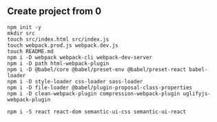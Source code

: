 
## Create project from 0
    npm init -y
    mkdir src
    touch src/index.html src/index.js
    touch webpack.prod.js webpack.dev.js
    touch README.md
    npm i -D webpack webpack-cli webpack-dev-server
    npm i -D path html-webpack-plugin
    npm i -D @babel/core @babel/preset-env @babel/preset-react babel-loader
    npm i -D style-loader css-loader sass-loader
    npm i -D file-loader @babel/plugin-proposal-class-properties
    npm i -D clean-webpack-plugin compression-webpack-plugin uglifyjs-webpack-plugin

    npm i -S react react-dom semantic-ui-css semantic-ui-react    
